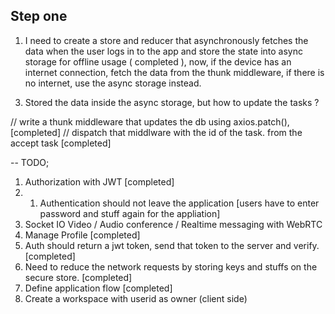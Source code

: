 <!-- -- Users should accept the tasks from the application -->
<!-- now the view tasks function fetches all the data, and the accepttaskcard is a child component, now when the user clicks on the accept -->
<!-- task card button (accpet now ) it should return a callback funciotn that has the id of the object as an argument. -->
<!---->
<!-- -- need to create a place where i can handle all the logic from the client react native application, -->
<!---->

## Step one

1. I need to create a store and reducer that asynchronously fetches the data when the user logs in to the app and store the state into
   async storage for offline usage ( completed ),
   now,
   if the device has an internet connection, fetch the data from the thunk middleware, if there is no internet, use the async storage instead.

<!-- 2. In the same way, when the user creates an account and logs in to the application for the first time, it should trigger a function, -->
<!--    that checks for device tockens for on the database, if there is no token available, it should upload the device unique token to the db. -->

3. Stored the data inside the async storage, but how to update the tasks ?

// write a thunk middleware that updates the db using axios.patch(), [completed]
// dispatch that middlware with the id of the task. from the accept task [completed]

-- TODO;

1. Authorization with JWT [completed]
1. 1. Authentication should not leave the application [users have to enter password and stuff again for the appliation]
1. Socket IO Video / Audio conference / Realtime messaging with WebRTC
1. Manage Profile [completed]
1. Auth should return a jwt token, send that token to the server and verify. [completed]
1. Need to reduce the network requests by storing keys and stuffs on the secure store. [completed]
1. Define application flow [completed]
1. Create a workspace with userid as owner (client side)
